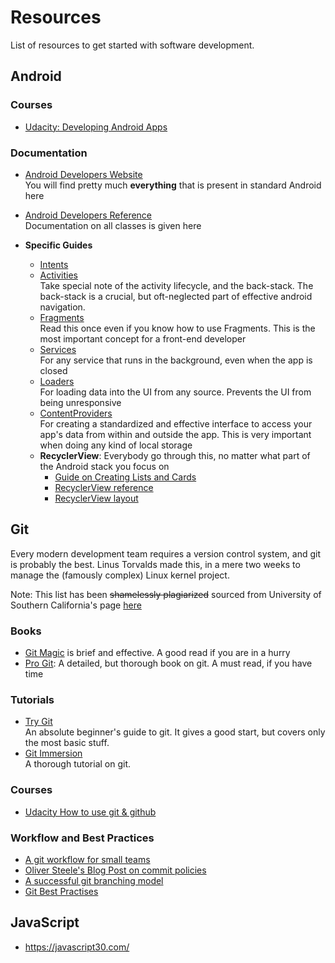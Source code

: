 # Resources
List of resources to get started with software development.

## Android

### Courses
- [Udacity: Developing Android Apps](https://in.udacity.com/course/new-android-fundamentals--ud851)

### Documentation

- [Android Developers Website](https://developer.android.com/develop/index.html)  
You will find pretty much **everything** that is present in standard Android here

- [Android Developers Reference](https://developer.android.com/reference/packages.html)  
Documentation on all classes is given here

- **Specific Guides**
    - [Intents](https://developer.android.com/guide/components/intents-filters.html)
    - [Activities](https://developer.android.com/guide/components/activities/index.html)  
        Take special note of the activity lifecycle, and the back-stack. The back-stack is a crucial, but oft-neglected part of effective android navigation.
    - [Fragments](https://developer.android.com/guide/components/fragments.html)  
        Read this once even if you know how to use Fragments. This is the most important concept for a front-end developer
    - [Services](https://developer.android.com/guide/components/services.html)  
        For any service that runs in the background, even when the app is closed
    - [Loaders](https://developer.android.com/guide/components/loaders.html)  
        For loading data into the UI from any source. Prevents the UI from being unresponsive
    - [ContentProviders](https://developer.android.com/guide/topics/providers/content-providers.html)  
        For creating a standardized and effective interface to access your app's data from within and outside the app. This is very important when doing any kind of local storage
    - **RecyclerView**: Everybody go through this, no matter what part of the Android stack you focus on
        - [Guide on Creating Lists and Cards](https://developer.android.com/training/material/lists-cards.html)
        - [RecyclerView reference](https://developer.android.com/reference/android/support/v7/widget/RecyclerView.html)
        - [RecyclerView layout](https://developer.android.com/guide/topics/ui/layout/recyclerview.html)
  
  
  
## Git  
Every modern development team requires a version control system, and git is probably the best. Linus Torvalds made this, in a mere two weeks to manage the (famously complex) Linux kernel project.
  
Note: This list has been ~~shamelessly plagiarized~~ sourced from University of Southern California's page [here](http://bits.usc.edu/cs104-sp17/git-resources.html)

### Books  
- [Git Magic](http://www-cs-students.stanford.edu/~blynn/gitmagic/index.html) is brief and effective. A good read if you are in a hurry
- [Pro Git](https://git-scm.com/book/en/v2): A detailed, but thorough book on git. A must read, if you have time

### Tutorials  
- [Try Git](https://try.github.io/levels/1/challenges/1)  
An absolute beginner's guide to git. It gives a good start, but covers only the most basic stuff.
- [Git Immersion](http://gitimmersion.com/)  
A thorough tutorial on git.

### Courses
- [Udacity How to use git & github](https://in.udacity.com/course/how-to-use-git-and-github--ud775)

### Workflow and Best Practices
- [A git workflow for small teams](http://toroid.org/git-central-repo-howto)
- [Oliver Steele's Blog Post on commit policies](http://blog.osteele.com/2008/05/commit-policies/)
- [A successful git branching model](http://nvie.com/posts/a-successful-git-branching-model/)
- [Git Best Practises](http://sethrobertson.github.io/GitBestPractices/)


## JavaScript

 - https://javascript30.com/
